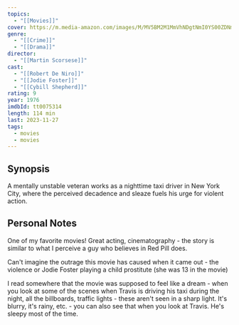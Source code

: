 ```yaml
---
topics:
  - "[[Movies]]"
cover: https://m.media-amazon.com/images/M/MV5BM2M1MmVhNDgtNmI0YS00ZDNmLTkyNjctNTJiYTQ2N2NmYzc2XkEyXkFqcGdeQXVyNzkwMjQ5NzM@._V1_SX300.jpg
genre:
  - "[[Crime]]"
  - "[[Drama]]"
director:
  - "[[Martin Scorsese]]"
cast:
  - "[[Robert De Niro]]"
  - "[[Jodie Foster]]"
  - "[[Cybill Shepherd]]"
rating: 9
year: 1976
imdbId: tt0075314
length: 114 min
last: 2023-11-27
tags:
  - movies
  - movies
---
```

## Synopsis

A mentally unstable veteran works as a nighttime taxi driver in New York City, where the perceived decadence and sleaze fuels his urge for violent action.

## Personal Notes

One of my favorite movies! Great acting, cinematography - the story is similar to what I perceive a guy who believes in Red Pill does.

Can't imagine the outrage this movie has caused when it came out - the violence or Jodie Foster playing a child prostitute (she was 13 in the movie)

I read somewhere that the movie was supposed to feel like a dream - when you look at some of the scenes when Travis is driving his taxi during the night, all the billboards, traffic lights - these aren't seen in a sharp light. It's blurry, it's rainy, etc. - you can also see that when you look at Travis. He's sleepy most of the time.

